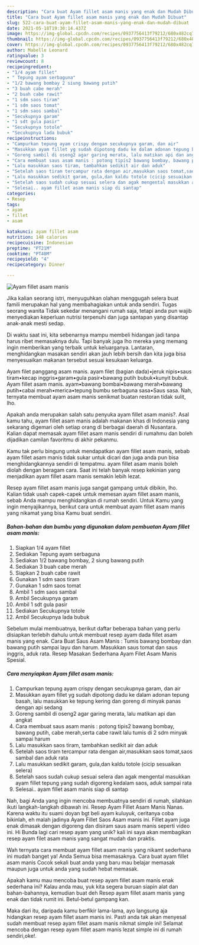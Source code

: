 ```yaml
---
description: "Cara buat Ayam fillet asam manis yang enak dan Mudah Dibuat"
title: "Cara buat Ayam fillet asam manis yang enak dan Mudah Dibuat"
slug: 522-cara-buat-ayam-fillet-asam-manis-yang-enak-dan-mudah-dibuat
date: 2021-05-18T19:30:14.437Z
image: https://img-global.cpcdn.com/recipes/0937756413f79212/680x482cq70/ayam-fillet-asam-manis-foto-resep-utama.jpg
thumbnail: https://img-global.cpcdn.com/recipes/0937756413f79212/680x482cq70/ayam-fillet-asam-manis-foto-resep-utama.jpg
cover: https://img-global.cpcdn.com/recipes/0937756413f79212/680x482cq70/ayam-fillet-asam-manis-foto-resep-utama.jpg
author: Mabelle Leonard
ratingvalue: 3
reviewcount: 8
recipeingredient:
- "1/4 ayam fillet"
- " Tepung ayam serbaguna"
- "1/2 bawang bombay 2 siung bawang putih"
- "3 buah cabe merah"
- "2 buah cabe rawit"
- "1 sdm saos tiram"
- "1 sdm saos tomat"
- "1 sdm saos sambal"
- "Secukupnya garam"
- "1 sdt gula pasir"
- "Secukupnya totole"
- "Secukupnya lada bubuk"
recipeinstructions:
- "Campurkan tepung ayam crispy dengan secukupnya garam, dan air"
- "Masukkan ayam fillet yg sudah dipotong dadu ke dalam adonan tepung basah, lalu masukkan ke tepung kering dan goreng di minyak panas dengan api sedang"
- "Goreng sambil di oseng2 agar garing merata, lalu matikan api dan angkat"
- "Cara membuat saus asam manis : potong tipis2 bawang bombay, bawang putih, cabe merah,serta cabe rawit lalu tumis di 2 sdm minyak sampai harum"
- "Lalu masukkan saos tiram, tambahkan sedikit air dan aduk"
- "Setelah saos tiram tercampur rata dengan air,masukkan saos tomat,saos sambal dan aduk rata"
- "Lalu masukkan sedikit garam, gula,dan kaldu totole (cicip sesuaikan selera)"
- "Setelah saos sudah cukup sesuai selera dan agak mengental masukkan ayam fillet tepung yang sudah digoreng kedalam saos, aduk sampai rata"
- "Selesai.. ayam fillet asam manis siap di santap"
categories:
- Resep
tags:
- ayam
- fillet
- asam

katakunci: ayam fillet asam 
nutrition: 148 calories
recipecuisine: Indonesian
preptime: "PT21M"
cooktime: "PT40M"
recipeyield: "4"
recipecategory: Dinner

---
```



![Ayam fillet asam manis](https://img-global.cpcdn.com/recipes/0937756413f79212/680x482cq70/ayam-fillet-asam-manis-foto-resep-utama.jpg)

Jika kalian seorang istri, menyuguhkan olahan menggugah selera buat famili merupakan hal yang membahagiakan untuk anda sendiri. Tugas seorang  wanita Tidak sekedar menangani rumah saja, tetapi anda pun wajib menyediakan keperluan nutrisi terpenuhi dan juga santapan yang disantap anak-anak mesti sedap.

Di waktu  saat ini, kita sebenarnya mampu membeli hidangan jadi tanpa harus ribet memasaknya dulu. Tapi banyak juga lho mereka yang memang ingin memberikan yang terbaik untuk keluarganya. Lantaran, menghidangkan masakan sendiri akan jauh lebih bersih dan kita juga bisa menyesuaikan makanan tersebut sesuai kesukaan keluarga. 

Ayam filet panggang asam manis. ayam filet (bagian dada)•jeruk nipis•saus tiram•kecap inggris•garam•gula pasir•bawang putih bubuk•kunyit bubuk. Ayam fillet asam manis. ayam•bawang bombai•bawang merah•bawang putih•cabai merah•merica•tepung bumbu serbaguna sasa•Saus sasa. Nah, ternyata membuat ayam asam manis senikmat buatan restoran tidak sulit, lho.

Apakah anda merupakan salah satu penyuka ayam fillet asam manis?. Asal kamu tahu, ayam fillet asam manis adalah makanan khas di Indonesia yang sekarang digemari oleh setiap orang di berbagai daerah di Nusantara. Kalian dapat memasak ayam fillet asam manis sendiri di rumahmu dan boleh dijadikan camilan favoritmu di akhir pekanmu.

Kamu tak perlu bingung untuk mendapatkan ayam fillet asam manis, sebab ayam fillet asam manis tidak sukar untuk dicari dan juga anda pun bisa menghidangkannya sendiri di tempatmu. ayam fillet asam manis boleh diolah dengan beragam cara. Saat ini telah banyak resep kekinian yang menjadikan ayam fillet asam manis semakin lebih lezat.

Resep ayam fillet asam manis juga sangat gampang untuk dibikin, lho. Kalian tidak usah capek-capek untuk memesan ayam fillet asam manis, sebab Anda mampu menghidangkan di rumah sendiri. Untuk Kamu yang ingin menyajikannya, berikut cara untuk membuat ayam fillet asam manis yang nikamat yang bisa Kamu buat sendiri.

<!--inarticleads1-->

##### Bahan-bahan dan bumbu yang digunakan dalam pembuatan Ayam fillet asam manis:

1. Siapkan 1/4 ayam fillet
1. Sediakan  Tepung ayam serbaguna
1. Sediakan 1/2 bawang bombay, 2 siung bawang putih
1. Sediakan 3 buah cabe merah
1. Siapkan 2 buah cabe rawit
1. Gunakan 1 sdm saos tiram
1. Gunakan 1 sdm saos tomat
1. Ambil 1 sdm saos sambal
1. Ambil Secukupnya garam
1. Ambil 1 sdt gula pasir
1. Sediakan Secukupnya totole
1. Ambil Secukupnya lada bubuk


Sebelum mulai membuatnya, berikut daftar beberapa bahan yang perlu disiapkan terlebih dahulu untuk membuat resep ayam dada fillet asam manis yang enak. Cara Buat Saus Asam Manis : Tumis bawang bombay dan bawang putih sampai layu dan harum. Masukkan saus tomat dan saus inggris, aduk rata. Resep Masakan Sederhana Ayam Filet Asam Manis Spesial. 

<!--inarticleads2-->

##### Cara menyiapkan Ayam fillet asam manis:

1. Campurkan tepung ayam crispy dengan secukupnya garam, dan air
1. Masukkan ayam fillet yg sudah dipotong dadu ke dalam adonan tepung basah, lalu masukkan ke tepung kering dan goreng di minyak panas dengan api sedang
1. Goreng sambil di oseng2 agar garing merata, lalu matikan api dan angkat
1. Cara membuat saus asam manis : potong tipis2 bawang bombay, bawang putih, cabe merah,serta cabe rawit lalu tumis di 2 sdm minyak sampai harum
1. Lalu masukkan saos tiram, tambahkan sedikit air dan aduk
1. Setelah saos tiram tercampur rata dengan air,masukkan saos tomat,saos sambal dan aduk rata
1. Lalu masukkan sedikit garam, gula,dan kaldu totole (cicip sesuaikan selera)
1. Setelah saos sudah cukup sesuai selera dan agak mengental masukkan ayam fillet tepung yang sudah digoreng kedalam saos, aduk sampai rata
1. Selesai.. ayam fillet asam manis siap di santap


Nah, bagi Anda yang ingin mencoba membuatnya sendiri di rumah, silahkan ikuti langkah-langkah dibawah ini. Resep Ayam Fillet Asam Manis Nanas. Karena waktu itu suami doyan bgt beli ayam kuluyuk, ceritanya coba bikinlah, eh malah jadinya Ayam Fillet Saos Asam manis ini. Fillet ayam juga enak dimasak dengan digoreng dan disiram saus asam manis seperti video ini. Hi Bunda lagi cari resep ayam yang unik? kali ini saya akan membagikan resep ayam filet asam manis yang sangat mudah dan praktis. 

Wah ternyata cara membuat ayam fillet asam manis yang nikamt sederhana ini mudah banget ya! Anda Semua bisa memasaknya. Cara buat ayam fillet asam manis Cocok sekali buat anda yang baru mau belajar memasak maupun juga untuk anda yang sudah hebat memasak.

Apakah kamu mau mencoba buat resep ayam fillet asam manis enak sederhana ini? Kalau anda mau, yuk kita segera buruan siapin alat dan bahan-bahannya, kemudian buat deh Resep ayam fillet asam manis yang enak dan tidak rumit ini. Betul-betul gampang kan. 

Maka dari itu, daripada kamu berfikir lama-lama, ayo langsung aja hidangkan resep ayam fillet asam manis ini. Pasti anda tak akan menyesal sudah membuat resep ayam fillet asam manis nikmat simple ini! Selamat mencoba dengan resep ayam fillet asam manis lezat simple ini di rumah sendiri,oke!.

